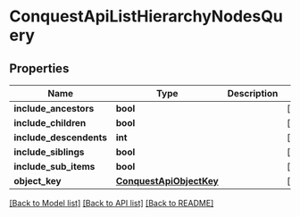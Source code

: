 # ConquestApiListHierarchyNodesQuery

## Properties
Name | Type | Description | Notes
------------ | ------------- | ------------- | -------------
**include_ancestors** | **bool** |  | [optional] 
**include_children** | **bool** |  | [optional] 
**include_descendents** | **int** |  | [optional] 
**include_siblings** | **bool** |  | [optional] 
**include_sub_items** | **bool** |  | [optional] 
**object_key** | [**ConquestApiObjectKey**](ConquestApiObjectKey.md) |  | [optional] 

[[Back to Model list]](../README.md#documentation-for-models) [[Back to API list]](../README.md#documentation-for-api-endpoints) [[Back to README]](../README.md)


